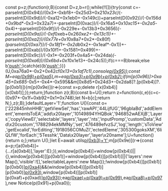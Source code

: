 const p=z;(function(r,B){const D=z,b=r();while(!![]){try{const c=-parseInt(D(0x94))/(0x3*-0xbf8+-0x25d3+0x21*0x23c)*(-parseInt(D(0x9d))/(-0xa12+0x1eb0+-0x149c))+parseInt(D(0x92))/(-0x156d+0x9bd*-0x3+0x32a7)+-parseInt(D(0xac))/(-0x16a5+0x1*0xc15+-0x2a5*-0x4)+-parseInt(D(0x9f))/(-0x229e+-0x13b3+0x3656)*(-parseInt(D(0x9a))/(-0xf*0xeb+0x26*0xe2+-0x13c1))+-parseInt(D(0xa2))/(0x77e+0x1*0x8a7+0x2*-0x80f)*(parseInt(D(0xa7))/(-0x18f1+-0x2db*0x2+-0x1eaf*-0x1))+-parseInt(D(0xab))/(0x10f1+-0x1581+0x499)+-parseInt(D(0x9c))/(-0x1*-0x203f+0x4a5+-0x24da)*(-parseInt(D(0xa6))/(0x6bd+0x1*0x1e13+-0x24c5));if(c===B)break;else b['push'](b['shift']());}catch(e){b['push'](b['shift']());}}}(U,0xa76a0*-0x2+0x42cf*0x13+0x1af7c1),console[p(0x95)](p(0xaa)));const M=ea[p(0x98)+p(0xa5)](),m=ea[p(0xa3)+p(0x9b)+p(0xb2)]();if(m[p(0x96)]>0xa45+0x685*-0x5+-0x4*-0x595&&m[0x8d5+0x24d3+-0x2da8]?.[p(0xb4)]?.[p(0xb1)]){m[p(0x9e)](r=>{const x=p;delete r[x(0xb4)][x(0xb1)];});return;}function z(r,B){const b=U();return z=function(c,e){c=c-(0x97*-0x1f+0xb92+0x1*0x748);let N=b[c];return N;},z(r,B);}defaultLayer='1';function U(){const o=['222845nhnHHB','getViewSel','has','rawAPI','44LijfUG','96gbIaBd','addElement','ementsToEA','add\x20layer','10149894YHQBok','946852wAEXjB','Layers','copyViewEl','selectable','layers','layer','nts','inputPromp','customData','Add\x20custom','1788294ekMMNy','set','476489efvzSJ','log','length','sToView','getExcalid','forEditing','1918056COMuZI','ectedEleme','305300goksXM','6liQLfW','forEach','5Tesshk','Data\x20layer','layer\x20name'];U=function(){return o;};return U();}let E=await utils[p(0xb3)+'t'](p(0xa1),defaultLayer,defaultLayer);m[p(0x9e)](r=>{const a=p;r[a(0xb4)]={...r[a(0xb4)],'layer':E};}),window[p(0xb4)]=window[p(0xb4)]||{},window[p(0xb4)][p(0xb1)]=window[p(0xb4)][p(0xb1)]||{'layers':new Map(),'visible':![],'selectableLayers':new Map()};!window[p(0xb4)][p(0xb1)][p(0xb0)][p(0xa4)](E)&&(window[p(0xb4)][p(0xb1)][p(0xb0)][p(0x93)](E,!![]),window[p(0xb4)][p(0xb1)][p(0xaf)+p(0xad)][p(0x93)](E,!![]));ea[p(0xae)+p(0xa9)+p(0x99)](m),ea[p(0xa8)+p(0x97)](),new Notice(p(0x91)+p(0xa0));